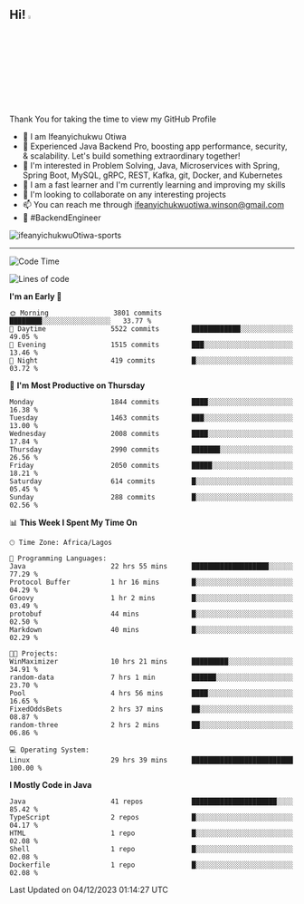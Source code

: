<!-- BLOG-POST-LIST:START --><!-- BLOG-POST-LIST:END -->

## Hi! <img src="https://media.giphy.com/media/hvRJCLFzcasrR4ia7z/giphy.gif" width="4%"> 

Thank You for taking the time to view my GitHub Profile

- 👋 I am Ifeanyichukwu Otiwa
- 🚀 Experienced Java Backend Pro, boosting app performance, security, & scalability. Let's build something extraordinary together!
- 👀 I'm interested in Problem Solving, Java, Microservices with Spring, Spring Boot, MySQL, gRPC, REST, Kafka, git, Docker, and Kubernetes
- 🌱 I am a fast learner and I'm currently learning and improving my skills
- 💞️ I'm looking to collaborate on any interesting projects
- 📫 You can reach me through ifeanyichukwuotiwa.winson@gmail.com
- 🚀 #BackendEngineer

<p align="left" marginTop="10px"> <img src="https://komarev.com/ghpvc/?username=ifeanyichukwuOtiwa-sports&label=Profile%20views&color=0e75b6&style=for-the-badge" alt="ifeanyichukwuOtiwa-sports" /> </p>

***

<!--START_SECTION:waka-->
![Code Time](http://img.shields.io/badge/Code%20Time-2%2C005%20hrs%205%20mins-blue)

![Lines of code](https://img.shields.io/badge/From%20Hello%20World%20I%27ve%20Written-4.2%20million%20lines%20of%20code-blue)

**I'm an Early 🐤** 

```text
🌞 Morning                3801 commits        ████████░░░░░░░░░░░░░░░░░   33.77 % 
🌆 Daytime                5522 commits        ████████████░░░░░░░░░░░░░   49.05 % 
🌃 Evening                1515 commits        ███░░░░░░░░░░░░░░░░░░░░░░   13.46 % 
🌙 Night                  419 commits         █░░░░░░░░░░░░░░░░░░░░░░░░   03.72 % 
```
📅 **I'm Most Productive on Thursday** 

```text
Monday                   1844 commits        ████░░░░░░░░░░░░░░░░░░░░░   16.38 % 
Tuesday                  1463 commits        ███░░░░░░░░░░░░░░░░░░░░░░   13.00 % 
Wednesday                2008 commits        ████░░░░░░░░░░░░░░░░░░░░░   17.84 % 
Thursday                 2990 commits        ███████░░░░░░░░░░░░░░░░░░   26.56 % 
Friday                   2050 commits        █████░░░░░░░░░░░░░░░░░░░░   18.21 % 
Saturday                 614 commits         █░░░░░░░░░░░░░░░░░░░░░░░░   05.45 % 
Sunday                   288 commits         █░░░░░░░░░░░░░░░░░░░░░░░░   02.56 % 
```


📊 **This Week I Spent My Time On** 

```text
🕑︎ Time Zone: Africa/Lagos

💬 Programming Languages: 
Java                     22 hrs 55 mins      ███████████████████░░░░░░   77.29 % 
Protocol Buffer          1 hr 16 mins        █░░░░░░░░░░░░░░░░░░░░░░░░   04.29 % 
Groovy                   1 hr 2 mins         █░░░░░░░░░░░░░░░░░░░░░░░░   03.49 % 
protobuf                 44 mins             █░░░░░░░░░░░░░░░░░░░░░░░░   02.50 % 
Markdown                 40 mins             █░░░░░░░░░░░░░░░░░░░░░░░░   02.29 % 

🐱‍💻 Projects: 
WinMaximizer             10 hrs 21 mins      █████████░░░░░░░░░░░░░░░░   34.91 % 
random-data              7 hrs 1 min         ██████░░░░░░░░░░░░░░░░░░░   23.70 % 
Pool                     4 hrs 56 mins       ████░░░░░░░░░░░░░░░░░░░░░   16.65 % 
FixedOddsBets            2 hrs 37 mins       ██░░░░░░░░░░░░░░░░░░░░░░░   08.87 % 
random-three             2 hrs 2 mins        ██░░░░░░░░░░░░░░░░░░░░░░░   06.86 % 

💻 Operating System: 
Linux                    29 hrs 39 mins      █████████████████████████   100.00 % 
```

**I Mostly Code in Java** 

```text
Java                     41 repos            █████████████████████░░░░   85.42 % 
TypeScript               2 repos             █░░░░░░░░░░░░░░░░░░░░░░░░   04.17 % 
HTML                     1 repo              █░░░░░░░░░░░░░░░░░░░░░░░░   02.08 % 
Shell                    1 repo              █░░░░░░░░░░░░░░░░░░░░░░░░   02.08 % 
Dockerfile               1 repo              █░░░░░░░░░░░░░░░░░░░░░░░░   02.08 % 
```




 Last Updated on 04/12/2023 01:14:27 UTC
<!--END_SECTION:waka-->

<!--
<p align="center">
![trophy](https://github-profile-trophy.vercel.app/?username=ifeanyichukwuOtiwa-sports&theme=onedark) (https://github.com/ryo-ma/github-profile-trophy)
</p>
-->

<!---
ifeanyi-otiwa/ifeanyi-otiwa is a ✨ special ✨ repository because its `README.md` (this file) appears on your GitHub profile.
You can click the Preview link to take a look at your changes.
--->
